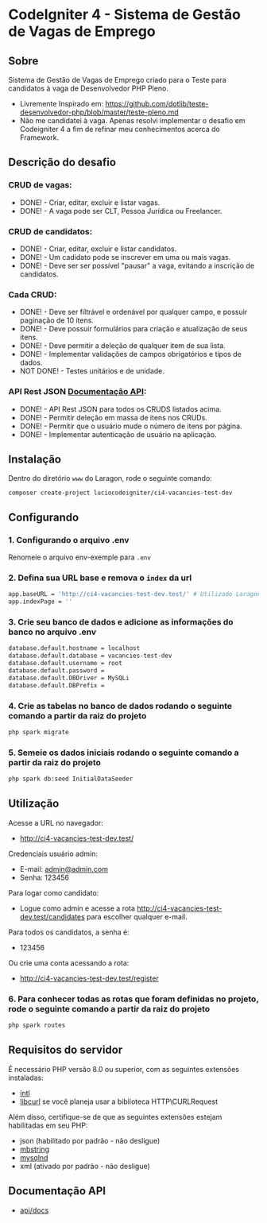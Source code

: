 # CodeIgniter 4 - Sistema de Gestão de Vagas de Emprego


## Sobre
Sistema de Gestão de Vagas de Emprego criado para o Teste para candidatos à vaga de Desenvolvedor PHP Pleno.

- Livremente Inspirado em: https://github.com/dotlib/teste-desenvolvedor-php/blob/master/teste-pleno.md
- Não me candidatei à vaga. Apenas resolvi implementar o desafio em Codeigniter 4 a fim de refinar meu conhecimentos acerca do Framework. 

## Descrição do desafio

### CRUD de vagas:
- DONE! - Criar, editar, excluir e listar vagas.
- DONE! - A vaga pode ser CLT, Pessoa Jurídica ou Freelancer.


### CRUD de candidatos:
- DONE! - Criar, editar, excluir e listar candidatos.
- DONE! - Um cadidato pode se inscrever em uma ou mais vagas.
- DONE! - Deve ser ser possível "pausar" a vaga, evitando a inscrição de candidatos.


### Cada CRUD:
- DONE! - Deve ser filtrável e ordenável por qualquer campo, e possuir paginação de 10 itens.
- DONE! - Deve possuir formulários para criação e atualização de seus itens.
- DONE! - Deve permitir a deleção de qualquer item de sua lista.
- DONE! - Implementar validações de campos obrigatórios e tipos de dados.
- NOT DONE! - Testes unitários e de unidade.

### API Rest JSON [Documentação API](api-docs/api.md):
- DONE! - API Rest JSON para todos os CRUDS listados acima.
- DONE! - Permitir deleção em massa de itens nos CRUDs.
- DONE! - Permitir que o usuário mude o número de itens por página.
- DONE! - Implementar autenticação de usuário na aplicação.


## Instalação
Dentro do diretório `www` do Laragon, rode o seguinte comando:

`composer create-project luciocodeigniter/ci4-vacancies-test-dev` 


## Configurando


### 1. Configurando o arquivo .env
Renomeie o arquivo env-exemple para `.env`

### 2. Defina sua URL base e remova o `index` da url
```sh
app.baseURL = 'http://ci4-vacancies-test-dev.test/' # Utilizado Laragon que já cria o Virtualhost e adiciona no arquivo de hosts
app.indexPage = ''
```


### 3. Crie seu banco de dados e adicione as informações do banco no arquivo .env
```sh
database.default.hostname = localhost
database.default.database = vacancies-test-dev
database.default.username = root
database.default.password = 
database.default.DBDriver = MySQLi
database.default.DBPrefix =
```

### 4. Crie as tabelas no banco de dados rodando o seguinte comando a partir da raiz do projeto
```sh
php spark migrate
```

### 5. Semeie os dados iniciais rodando o seguinte comando a partir da raiz do projeto
```sh
php spark db:seed InitialDataSeeder
```

## Utilização

Acesse a URL no navegador:
- http://ci4-vacancies-test-dev.test/


Credenciais usuário admin:

- E-mail: admin@admin.com
- Senha: 123456


Para logar como candidato:

- Logue como admin e acesse a rota http://ci4-vacancies-test-dev.test/candidates para escolher qualquer e-mail.

Para todos os candidatos, a senha é:

- 123456

Ou crie uma conta acessando a rota:

- http://ci4-vacancies-test-dev.test/register


### 6. Para conhecer todas as rotas que foram definidas no projeto, rode o seguinte comando a partir da raiz do projeto
```sh
php spark routes
```


## Requisitos do servidor

É necessário PHP versão 8.0 ou superior, com as seguintes extensões instaladas:

- [intl](http://php.net/manual/en/intl.requirements.php)
- [libcurl](http://php.net/manual/en/curl.requirements.php) se você planeja usar a biblioteca HTTP\CURLRequest

Além disso, certifique-se de que as seguintes extensões estejam habilitadas em seu PHP:

- json (habilitado por padrão - não desligue)
- [mbstring](http://php.net/manual/en/mbstring.installation.php)
- [mysqlnd](http://php.net/manual/en/mysqlnd.install.php)
- xml (ativado por padrão - não desligue)


## Documentação API
- [api/docs](api-docs/api.md)
